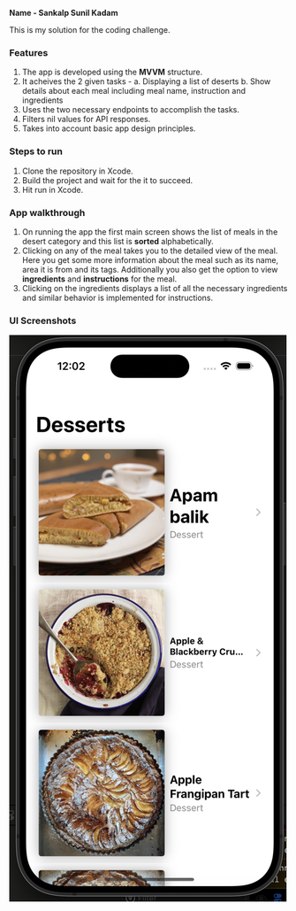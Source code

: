 **Name - Sankalp Sunil Kadam**

This is my solution for the coding challenge.

### Features

1. The app is developed using the **MVVM** structure.
2. It acheives the 2 given tasks -
    a. Displaying a list of deserts
    b. Show details about each meal including meal name, instruction and ingredients
3. Uses the two necessary endpoints to accomplish the tasks.
4. Filters nil values for API responses.
5. Takes into account basic app design principles.

### Steps to run

1. Clone the repository in Xcode.
2. Build the project and wait for the it to succeed.
3. Hit run in Xcode.

### App walkthrough

1. On running the app the first main screen shows the list of meals in the desert category and this list is **sorted** alphabetically.
2. Clicking on any of the meal takes you to the detailed view of the meal. Here you get some more information about the meal such as its name, area it is from and its tags. Additionally you also get the option to view **ingredients** and **instructions** for the meal.
3. Clicking on the ingredients displays a list of all the necessary ingredients and similar behavior is implemented for instructions. 

### UI Screenshots

![alt text](https://github.com/SankalpKadam/FetchCodingChallenge/blob/main/Images/Home%20Screen.png)

